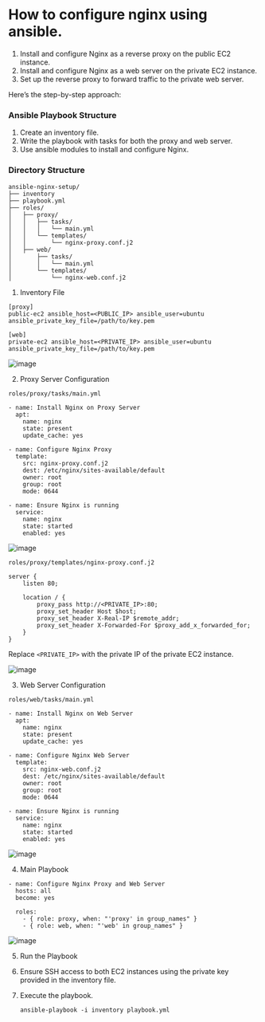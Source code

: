 # How to configure nginx using ansible.
   1. Install and configure Nginx as a reverse proxy on the public EC2 instance.
   2. Install and configure Nginx as a web server on the private EC2 instance.
   3. Set up the reverse proxy to forward traffic to the private web server.

Here’s the step-by-step approach:

### Ansible Playbook Structure
1. Create an inventory file.
2. Write the playbook with tasks for both the proxy and web server.
3. Use ansible modules to install and configure Nginx.
   
### Directory Structure

```
ansible-nginx-setup/
├── inventory
├── playbook.yml
├── roles/
│   ├── proxy/
│   │   ├── tasks/
│   │   │   └── main.yml
│   │   └── templates/
│   │       └── nginx-proxy.conf.j2
│   ├── web/
│       ├── tasks/
│       │   └── main.yml
│       └── templates/
│           └── nginx-web.conf.j2

```
1. Inventory File
```
[proxy]
public-ec2 ansible_host=<PUBLIC_IP> ansible_user=ubuntu ansible_private_key_file=/path/to/key.pem

[web]
private-ec2 ansible_host=<PRIVATE_IP> ansible_user=ubuntu ansible_private_key_file=/path/to/key.pem

```

![image](https://github.com/user-attachments/assets/eeea4d7f-ac30-4fc5-ba88-107e4ca2f279)

2. Proxy Server Configuration

```roles/proxy/tasks/main.yml```
```
- name: Install Nginx on Proxy Server
  apt:
    name: nginx
    state: present
    update_cache: yes

- name: Configure Nginx Proxy
  template:
    src: nginx-proxy.conf.j2
    dest: /etc/nginx/sites-available/default
    owner: root
    group: root
    mode: 0644

- name: Ensure Nginx is running
  service:
    name: nginx
    state: started
    enabled: yes
```
![image](https://github.com/user-attachments/assets/c3f84fa4-6b62-4764-adbf-6d9f2541f9f1)

```roles/proxy/templates/nginx-proxy.conf.j2```
```
server {
    listen 80;

    location / {
        proxy_pass http://<PRIVATE_IP>:80;
        proxy_set_header Host $host;
        proxy_set_header X-Real-IP $remote_addr;
        proxy_set_header X-Forwarded-For $proxy_add_x_forwarded_for;
    }
}
```
Replace `<PRIVATE_IP>` with the private IP of the private EC2 instance.

![image](https://github.com/user-attachments/assets/e5811a1c-0341-4da3-bbd2-a890f4de905a)

3. Web Server Configuration

```roles/web/tasks/main.yml```
```
- name: Install Nginx on Web Server
  apt:
    name: nginx
    state: present
    update_cache: yes

- name: Configure Nginx Web Server
  template:
    src: nginx-web.conf.j2
    dest: /etc/nginx/sites-available/default
    owner: root
    group: root
    mode: 0644

- name: Ensure Nginx is running
  service:
    name: nginx
    state: started
    enabled: yes
```
![image](https://github.com/user-attachments/assets/123e0a5b-a0cb-4cc2-b726-421a103b1d4b)

4. Main Playbook
```
- name: Configure Nginx Proxy and Web Server
  hosts: all
  become: yes

  roles:
    - { role: proxy, when: "'proxy' in group_names" }
    - { role: web, when: "'web' in group_names" }

```
![image](https://github.com/user-attachments/assets/13980fc0-2002-4306-9218-a47c6e3cec98)

5. Run the Playbook

1. Ensure SSH access to both EC2 instances using the private key provided in the inventory file.
2. Execute the playbook.
   ```
   ansible-playbook -i inventory playbook.yml

   ```
